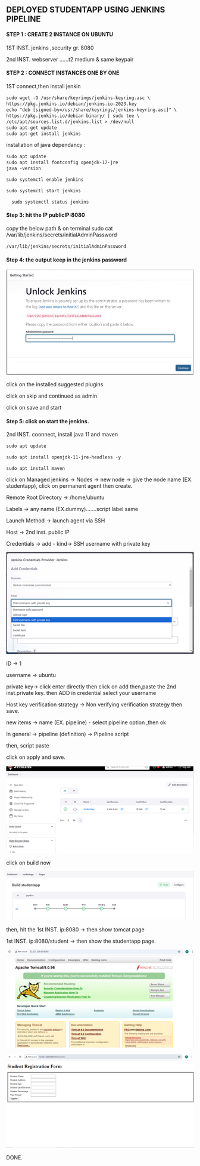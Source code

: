 ## DEPLOYED STUDENTAPP USING JENKINS PIPELINE


#### STEP 1 : CREATE 2 INSTANCE ON UBUNTU

1ST INST. jenkins ,security gr. 8080

2nd INST. webserver ......t2 medium & same keypair

#### STEP 2 : CONNECT INSTANCES ONE BY ONE

1ST connect,then install jenkin
    
  ```
  sudo wget -O /usr/share/keyrings/jenkins-keyring.asc \
  https://pkg.jenkins.io/debian/jenkins.io-2023.key
  echo "deb [signed-by=/usr/share/keyrings/jenkins-keyring.asc]" \
  https://pkg.jenkins.io/debian binary/ | sudo tee \
  /etc/apt/sources.list.d/jenkins.list > /dev/null
  sudo apt-get update
  sudo apt-get install jenkins
  ```

 installation of java dependancy :

  ```
  sudo apt update
  sudo apt install fontconfig openjdk-17-jre
  java -version
  ```
  ```
  sudo systemctl enable jenkins 
   ```

  ```
  sudo systemctl start jenkins
  ```

```
  sudo systemctl status jenkins
```

#### Step 3: hit the IP   publicIP:8080

copy the below path & on terminal sudo cat /var/lib/jenkins/secrets/initialAdminPassword

```
/var/lib/jenkins/secrets/initialAdminPassword
```

#### Step 4:  the output keep in the jenkins password 

![alt text](<Screenshot (351).png>)

click on the installed suggested plugins 

click on skip and continued as admin 

click on save and start 

#### Step 5:  click on start the jenkins.

2nd INST. coonnect, install java 11 and maven

```
sudo apt update
```


```
sudo apt install openjdk-11-jre-headless -y
```
```
sudo apt install maven
```


click on Managed jenkins -> Nodes -> new node -> give the node name (EX. studentapp), click on permanent agent then create.

Remote Root Directory -> /home/ubuntu 

Labels -> any name (EX.dummy).......script label same 

Launch Method -> launch agent via SSH

Host -> 2nd inst. public IP

Credentials -> add - kind-> SSH username with private key 

![alt text](<Screenshot (352).png>)

ID -> 1 

username -> ubuntu

private key-> click enter directly then click on add then,paste the 2nd inst.private key. then ADD in credential select your username

Host key verification strategy -> Non verifying verification strategy
then save.



new items -> name (EX. pipeline) - select pipeline option ,then ok

In general -> pipeline (definition) -> Pipeline script

then, script paste

click on apply and save.

![alt text](<Screenshot (356)-2.png>)

click on build now

![alt text](<Screenshot (355)-1.png>)

then, hit  the  1st INST. ip:8080 -> then show tomcat page

1st INST. ip:8080/student -> then show the studentapp page.

![alt text](<Screenshot (353)-3.png>)

![alt text](<Screenshot (354)-1.png>)

DONE.
